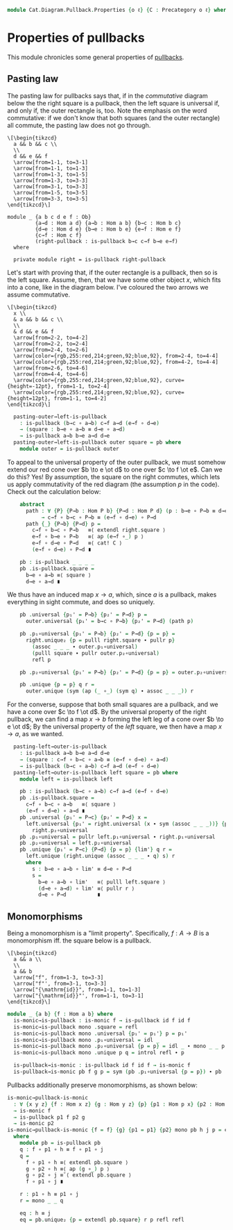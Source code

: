 <!--
```agda
open import Cat.Prelude

import Cat.Diagram.Pullback
import Cat.Reasoning
```
-->

```agda
module Cat.Diagram.Pullback.Properties {o ℓ} {C : Precategory o ℓ} where
```

<!--
```agda
open Cat.Diagram.Pullback C
open Cat.Reasoning C
open is-pullback

private variable
  A B P : Ob
  f g h : Hom A B
```
-->

# Properties of pullbacks

This module chronicles some general properties of [pullbacks].

[pullbacks]: Cat.Diagram.Pullback.html

## Pasting law

The pasting law for pullbacks says that, if in the _commutative_ diagram
below the the right square is a pullback, then the left square is
universal if, and only if, the outer rectangle is, too. Note the
emphasis on the word commutative: if we don't know that both squares
(and the outer rectangle) all commute, the pasting law does not go
through.

~~~{.quiver}
\[\begin{tikzcd}
  a && b && c \\
  \\
  d && e && f
  \arrow[from=1-1, to=3-1]
  \arrow[from=1-1, to=1-3]
  \arrow[from=1-3, to=1-5]
  \arrow[from=1-3, to=3-3]
  \arrow[from=3-1, to=3-3]
  \arrow[from=1-5, to=3-5]
  \arrow[from=3-3, to=3-5]
\end{tikzcd}\]
~~~

```
module _ {a b c d e f : Ob}
         {a→d : Hom a d} {a→b : Hom a b} {b→c : Hom b c}
         {d→e : Hom d e} {b→e : Hom b e} {e→f : Hom e f}
         {c→f : Hom c f}
         (right-pullback : is-pullback b→c c→f b→e e→f)
  where

  private module right = is-pullback right-pullback
```

Let's start with proving that, if the outer rectangle is a pullback,
then so is the left square. Assume, then, that we have some other object
$x$, which fits into a cone, like in the diagram below. I've coloured
the two arrows we assume commutative.

~~~{.quiver .tall-2}
\[\begin{tikzcd}
  x \\
  & a && b && c \\
  \\
  & d && e && f
  \arrow[from=2-2, to=4-2]
  \arrow[from=2-2, to=2-4]
  \arrow[from=2-4, to=2-6]
  \arrow[color={rgb,255:red,214;green,92;blue,92}, from=2-4, to=4-4]
  \arrow[color={rgb,255:red,214;green,92;blue,92}, from=4-2, to=4-4]
  \arrow[from=2-6, to=4-6]
  \arrow[from=4-4, to=4-6]
  \arrow[color={rgb,255:red,214;green,92;blue,92}, curve={height=-12pt}, from=1-1, to=2-4]
  \arrow[color={rgb,255:red,214;green,92;blue,92}, curve={height=12pt}, from=1-1, to=4-2]
\end{tikzcd}\]
~~~

```agda
  pasting-outer→left-is-pullback
    : is-pullback (b→c ∘ a→b) c→f a→d (e→f ∘ d→e)
    → (square : b→e ∘ a→b ≡ d→e ∘ a→d)
    → is-pullback a→b b→e a→d d→e
  pasting-outer→left-is-pullback outer square = pb where
    module outer = is-pullback outer
```

To appeal to the universal property of the outer pullback, we must
somehow extend our red cone over $b \to e \ot d$ to one over $c \to f
\ot e$. Can we do this? Yes! By assumption, the square on the right
commutes, which lets us apply commutativity of the red diagram (the
assumption $p$ in the code). Check out the calculation below:

```agda
    abstract
      path : ∀ {P} {P→b : Hom P b} {P→d : Hom P d} (p : b→e ∘ P→b ≡ d→e ∘ P→d)
           → c→f ∘ b→c ∘ P→b ≡ (e→f ∘ d→e) ∘ P→d
      path {_} {P→b} {P→d} p =
        c→f ∘ b→c ∘ P→b   ≡⟨ extendl right.square ⟩
        e→f ∘ b→e ∘ P→b   ≡⟨ ap (e→f ∘_) p ⟩
        e→f ∘ d→e ∘ P→d   ≡⟨ cat! C ⟩
        (e→f ∘ d→e) ∘ P→d ∎

    pb : is-pullback _ _ _ _
    pb .is-pullback.square =
      b→e ∘ a→b ≡⟨ square ⟩
      d→e ∘ a→d ∎
```

We thus have an induced map $x \to a$, which, since $a$ is a pullback,
makes everything in sight commute, and does so uniquely.

```agda
    pb .universal {p₁' = P→b} {p₂' = P→d} p =
      outer.universal {p₁' = b→c ∘ P→b} {p₂' = P→d} (path p)

    pb .p₁∘universal {p₁' = P→b} {p₂' = P→d} {p = p} =
      right.unique₂ {p = pulll right.square ∙ pullr p}
        (assoc _ _ _ ∙ outer.p₁∘universal)
        (pulll square ∙ pullr outer.p₂∘universal)
        refl p

    pb .p₂∘universal {p₁' = P→b} {p₂' = P→d} {p = p} = outer.p₂∘universal

    pb .unique {p = p} q r =
      outer.unique (sym (ap (_ ∘_) (sym q) ∙ assoc _ _ _)) r
```

For the converse, suppose that both small squares are a pullback, and we
have a cone over $c \to f \ot d$. By the universal property of the right
pullback, we can find a map $x \to b$ forming the left leg of a cone
over $b \to e \ot d$; By the universal property of the _left_ square, we
then have a map $x \to a$, as we wanted.

```agda
  pasting-left→outer-is-pullback
    : is-pullback a→b b→e a→d d→e
    → (square : c→f ∘ b→c ∘ a→b ≡ (e→f ∘ d→e) ∘ a→d)
    → is-pullback (b→c ∘ a→b) c→f a→d (e→f ∘ d→e)
  pasting-left→outer-is-pullback left square = pb where
    module left = is-pullback left

    pb : is-pullback (b→c ∘ a→b) c→f a→d (e→f ∘ d→e)
    pb .is-pullback.square =
      c→f ∘ b→c ∘ a→b   ≡⟨ square ⟩
      (e→f ∘ d→e) ∘ a→d ∎
    pb .universal {p₁' = P→c} {p₂' = P→d} x =
      left.universal {p₁' = right.universal (x ∙ sym (assoc _ _ _))} {p₂' = P→d}
        right.p₂∘universal
    pb .p₁∘universal = pullr left.p₁∘universal ∙ right.p₁∘universal
    pb .p₂∘universal = left.p₂∘universal
    pb .unique {p₁' = P→c} {P→d} {p = p} {lim'} q r =
      left.unique (right.unique (assoc _ _ _ ∙ q) s) r
      where
        s : b→e ∘ a→b ∘ lim' ≡ d→e ∘ P→d
        s =
          b→e ∘ a→b ∘ lim'   ≡⟨ pulll left.square ⟩
          (d→e ∘ a→d) ∘ lim' ≡⟨ pullr r ⟩
          d→e ∘ P→d          ∎
```

## Monomorphisms

Being a monomorphism is a "limit property". Specifically, $f : A \to B$
is a monomorphism iff. the square below is a pullback.

~~~{.quiver}
\[\begin{tikzcd}
  a && a \\
  \\
  a && b
  \arrow["f", from=1-3, to=3-3]
  \arrow["f"', from=3-1, to=3-3]
  \arrow["{\mathrm{id}}", from=1-1, to=1-3]
  \arrow["{\mathrm{id}}"', from=1-1, to=3-1]
\end{tikzcd}\]
~~~

```agda
module _ {a b} {f : Hom a b} where
  is-monic→is-pullback : is-monic f → is-pullback id f id f
  is-monic→is-pullback mono .square = refl
  is-monic→is-pullback mono .universal {p₁' = p₁'} p = p₁'
  is-monic→is-pullback mono .p₁∘universal = idl _
  is-monic→is-pullback mono .p₂∘universal {p = p} = idl _ ∙ mono _ _ p
  is-monic→is-pullback mono .unique p q = introl refl ∙ p

  is-pullback→is-monic : is-pullback id f id f → is-monic f
  is-pullback→is-monic pb f g p = sym (pb .p₁∘universal {p = p}) ∙ pb .p₂∘universal
```

Pullbacks additionally preserve monomorphisms, as shown below:

```agda
is-monic→pullback-is-monic
  : ∀ {x y z} {f : Hom x z} {g : Hom y z} {p} {p1 : Hom p x} {p2 : Hom p y}
  → is-monic f
  → is-pullback p1 f p2 g
  → is-monic p2
is-monic→pullback-is-monic {f = f} {g} {p1 = p1} {p2} mono pb h j p = eq
  where
    module pb = is-pullback pb
    q : f ∘ p1 ∘ h ≡ f ∘ p1 ∘ j
    q =
      f ∘ p1 ∘ h ≡⟨ extendl pb.square ⟩
      g ∘ p2 ∘ h ≡⟨ ap (g ∘_) p ⟩
      g ∘ p2 ∘ j ≡˘⟨ extendl pb.square ⟩
      f ∘ p1 ∘ j ∎

    r : p1 ∘ h ≡ p1 ∘ j
    r = mono _ _ q

    eq : h ≡ j
    eq = pb.unique₂ {p = extendl pb.square} r p refl refl
```

<!--
```agda
rotate-pullback
  : ∀ {x y z} {f : Hom x z} {g : Hom y z} {p} {p1 : Hom p x} {p2 : Hom p y}
  → is-pullback p1 f p2 g
  → is-pullback p2 g p1 f
rotate-pullback pb .square = sym (pb .square)
rotate-pullback pb .universal p = pb .universal (sym p)
rotate-pullback pb .p₁∘universal = pb .p₂∘universal
rotate-pullback pb .p₂∘universal = pb .p₁∘universal
rotate-pullback pb .unique p q = pb .unique q p

is-pullback-iso
  : ∀ {p p′ x y z} {f : Hom x z} {g : Hom y z} {p1 : Hom p x} {p2 : Hom p y}
  → (i : p ≅ p′)
  → is-pullback p1 f p2 g
  → is-pullback (p1 ∘ _≅_.from i) f (p2 ∘ _≅_.from i) g
is-pullback-iso {f = f} {g} {p1} {p2} i pb = pb′ where
  module i = _≅_ i
  pb′ : is-pullback _ _ _ _
  pb′ .square = extendl (pb .square)
  pb′ .universal p = i.to ∘ pb .universal p
  pb′ .p₁∘universal = cancel-inner i.invr ∙ pb .p₁∘universal
  pb′ .p₂∘universal = cancel-inner i.invr ∙ pb .p₂∘universal
  pb′ .unique p q = invertible→monic (iso→invertible (i Iso⁻¹)) _ _ $ sym $
    cancell i.invr ∙ sym (pb .unique (assoc _ _ _ ∙ p) (assoc _ _ _ ∙ q))

pullback-unique
  : ∀ {p p′ x y z} {f : Hom x z} {g : Hom y z} {p1 : Hom p x} {p2 : Hom p y}
      {p1′ : Hom p′ x} {p2′ : Hom p′ y}
  → is-pullback p1 f p2 g
  → is-pullback p1′ f p2′ g
  → p ≅ p′
pullback-unique {f = f} {g} {p1} {p2} {p1′} {p2′} pb pb′
  = make-iso pb→pb′ pb′→pb il ir
  where
    pb→pb′ = pb′ .universal (pb .square)
    pb′→pb = pb .universal (pb′ .square)
    il = unique₂ pb′ {p = pb′ .square}
      (pulll (pb′ .p₁∘universal) ∙ pb .p₁∘universal)
      (pulll (pb′ .p₂∘universal) ∙ pb .p₂∘universal)
      (idr _) (idr _)
    ir = unique₂ pb {p = pb .square}
      (pulll (pb .p₁∘universal) ∙ pb′ .p₁∘universal)
      (pulll (pb .p₂∘universal) ∙ pb′ .p₂∘universal)
      (idr _) (idr _)

Pullback-unique
  : ∀ {x y z} {f : Hom x z} {g : Hom y z}
  → is-category C
  → is-prop (Pullback f g)
Pullback-unique {x = X} {Y} {Z} {f} {g} c-cat x y = p where
  open Pullback
  module x = Pullback x
  module y = Pullback y
  apices = c-cat .to-path (pullback-unique (x .has-is-pb) (y .has-is-pb))

  abstract
    p1s : PathP (λ i → Hom (apices i) X) x.p₁ y.p₁
    p1s = Univalent.Hom-pathp-refll-iso c-cat (x.p₁∘universal)

    p2s : PathP (λ i → Hom (apices i) Y) x.p₂ y.p₂
    p2s = Univalent.Hom-pathp-refll-iso c-cat (x.p₂∘universal)

    lims
      : ∀ {P′} {p1′ : Hom P′ X} {p2′ : Hom P′ Y} (p : f ∘ p1′ ≡ g ∘ p2′)
      → PathP (λ i → Hom P′ (apices i)) (x.universal p) (y.universal p)
    lims p = Univalent.Hom-pathp-reflr-iso c-cat $
      y.unique (pulll y.p₁∘universal ∙ x.p₁∘universal)
              (pulll y.p₂∘universal ∙ x.p₂∘universal)

  p : x ≡ y
  p i .apex = apices i
  p i .p₁ = p1s i
  p i .p₂ = p2s i
  p i .has-is-pb .square =
    is-prop→pathp (λ i → Hom-set (apices i) Z (f ∘ p1s i) (g ∘ p2s i))
      x.square y.square i
  p i .has-is-pb .universal p = lims p i
  p i .has-is-pb .p₁∘universal {p = p} =
    is-prop→pathp (λ i → Hom-set _ X (p1s i ∘ lims p i) _)
      x.p₁∘universal y.p₁∘universal i
  p i .has-is-pb .p₂∘universal {p = p} =
    is-prop→pathp (λ i → Hom-set _ _ (p2s i ∘ lims p i) _)
      x.p₂∘universal y.p₂∘universal i
  p i .has-is-pb .unique {P′ = P′} {p₁' = p₁′} {p₂' = p₂′} {p = p′} {lim' = lim′} =
    is-prop→pathp
      (λ i   → Π-is-hlevel {A = Hom P′ (apices i)} 1
       λ lim → Π-is-hlevel {A = p1s i ∘ lim ≡ p₁′} 1
       λ p   → Π-is-hlevel {A = p2s i ∘ lim ≡ p₂′} 1
       λ q   → Hom-set P′ (apices i) lim (lims p′ i))
      (λ lim → x.unique {lim' = lim})
      (λ lim → y.unique {lim' = lim})
      i lim′
```
-->
